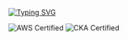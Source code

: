 [![Typing SVG](https://readme-typing-svg.demolab.com?font=Fira+Code&size=21&pause=500&color=185570&vCenter=true&repeat=false&width=435&lines=Hi%2C+I%E2%80%99m+Mo+;Platform+DevOps++Engineer)](https://github.com/OpsMo/OpsMo)



![AWS Certified](https://img.shields.io/badge/AWS-Certified-orange)
![CKA Certified](https://img.shields.io/badge/Kubernetes-CKA-blue)
<!--
**OpsMo/OpsMo** is a ✨ _special_ ✨ repository because its `README.md` (this file) appears on your GitHub profile.

Here are some ideas to get you started:

- 🔭 I’m currently working on ...
- 🌱 I’m currently learning ...
- 👯 I’m looking to collaborate on ...
- 🤔 I’m looking for help with ...
- 💬 Ask me about ...
- 📫 How to reach me: ...
- 😄 Pronouns: He/Him
- ⚡ Fun fact: ...
-->
